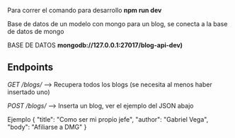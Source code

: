 Para correr el comando para desarrollo __npm run dev__

Base de datos de un modelo con mongo para un blog, se conecta a la base de datos de mongo

BASE DE DATOS __mongodb://127.0.0.1:27017/blog-api-dev)__

## Endpoints ##


_GET_ _/blogs/_ --> Recupera todos los blogs (se necesita al menos haber insertado uno)


_POST_ _/blogs/_ --> Inserta un blog, ver el ejemplo del JSON abajo

Ejemplo 
{
    "title": "Como ser mi propio jefe",
    "author": "Gabriel Vega",
    "body": "Afiliarse a DMG"
}